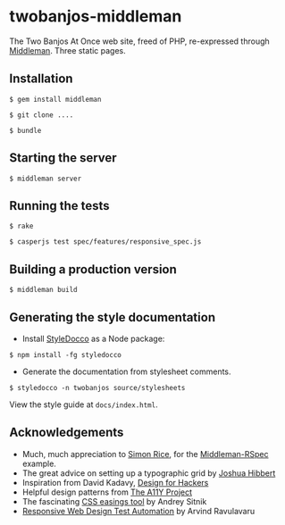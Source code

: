 # twobanjos-middleman

The Two Banjos At Once web site, freed of PHP, re-expressed through [Middleman](). Three static pages.

## Installation

````
$ gem install middleman

$ git clone ....

$ bundle
````

## Starting the server<a name="server"></a>

````
$ middleman server
````

## Running the tests

````
$ rake
````

````
$ casperjs test spec/features/responsive_spec.js
````

## Building a production version

````
$ middleman build
````

## Generating the style documentation

* Install [StyleDocco](http://jacobrask.github.io/styledocco/) as a Node package:

````
$ npm install -fg styledocco
````

* Generate the documentation from stylesheet comments.

````
$ styledocco -n twobanjos source/stylesheets
````

View the style guide at `docs/index.html`.

## Acknowledgements

- Much, much appreciation to [Simon Rice](https://github.com/simonrice), for the [Middleman-RSpec](https://github.com/simonrice/middleman-rspec) example.
- The great advice on setting up a typographic grid by [Joshua Hibbert](http://joshnh.com/2011/08/03/how-to-set-up-a-baseline-grid/)
- Inspiration from David Kadavy, [Design for Hackers](http://designforhackers.com/)
- Helpful design patterns from [The A11Y Project](http://a11yproject.com/)
- The fascinating [CSS easings tool](http://easings.net/) by Andrey Sitnik
- [Responsive Web Design Test Automation](http://thejackalofjavascript.com/responsive-web-design-test-automation/) by Arvind Ravulavaru
